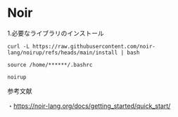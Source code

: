 # Noir

1.必要なライブラリのインストール
```
curl -L https://raw.githubusercontent.com/noir-lang/noirup/refs/heads/main/install | bash
```
```
source /home/******/.bashrc
```
```
noirup
```








参考文献

  ・https://noir-lang.org/docs/getting_started/quick_start/
